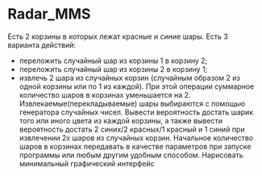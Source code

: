 # Radar_MMS
 Есть 2 корзины в которых лежат красные и синие шары. Есть 3 варианта действий: 
- переложить случайный шар из корзины 1 в корзину 2;
- переложить случайный шар из корзины 2 в корзину 1;
- извлечь 2 шара из случайных корзин (случайным образом 2 из одной корзины или по 1 из каждой). При этой операции суммарное количество шаров в корзинах уменьшается на 2.
Извлекаемые(перекладываемые) шары выбираются с помощью генератора случайных чисел.
Вывести вероятность достать шарик того или иного цвета из каждой корзины, а также вывести вероятность достать 2 синих/2 красных/1 красный и 1 синий при извлечении 2х шаров из случайных корзин.
Начальное количество шаров в корзинах передавать в качестве параметров при запуске программы или любым другим удобным способом.
Нарисовать минимальный графический интерфейс

